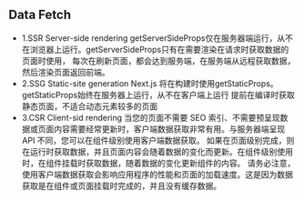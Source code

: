 
## Data Fetch

 - 1.SSR Server-side rendering 
    getServerSideProps仅在服务器端运行，从不在浏览器上运行。getServerSideProps只有在需要渲染在请求时获取数据的页面时使用，
    每次在刷新页面，都会达到服务端，在服务端从远程获取数据，然后渲染页面返回前端。
 - 2.SSG Static-site generation
    Next.js 将在构建时使用getStaticProps。getStaticProps始终在服务器上运行，从不在客户端上运行
    提前在编译时获取静态页面，不适合动态元素较多的页面
 - 3.CSR Client-sid rendering
    当您的页面不需要 SEO 索引、不需要预呈现数据或页面内容需要经常更新时，客户端数据获取非常有用。与服务器端呈现 API 不同，您可以在组件级别使用客户端数据获取。
    如果在页面级别完成，则在运行时获取数据，并且页面内容会随着数据的变化而更新。在组件级别使用时，在组件挂载时获取数据，随着数据的变化更新组件的内容。
    请务必注意，使用客户端数据获取会影响应用程序的性能和页面的加载速度。这是因为数据获取是在组件或页面挂载时完成的，并且没有缓存数据。